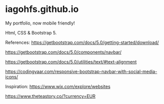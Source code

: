 # iagohfs.github.io
My portfolio, now mobile friendly!

Html, CSS & Bootstrap 5.

References:
https://getbootstrap.com/docs/5.0/getting-started/download/

https://getbootstrap.com/docs/5.0/components/navbar/

https://getbootstrap.com/docs/5.0/utilities/text/#text-alignment

https://codingyaar.com/responsive-bootstrap-navbar-with-social-media-icons/

Inspiration:
https://www.wix.com/explore/websites

https://www.theteastory.co/?currency=EUR
